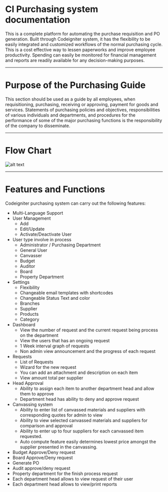 # CI Purchasing system documentation

This is a complete platform for automating the purchase requisition and PO generation. Built through Codeigniter system, it has the flexibility to be easily integrated and customized workflows of the normal purchasing cycle.  This is a cost effective way to lessen paperworks and improve employee productivity. Spending can easily be monitored  for financial management and reports are readily available for any decision-making purposes.

---
# Purpose of the Purchasing Guide
This section should be used as a guide by all employees, when requisitioning, purchasing, receiving or approving, payment for goods and services. Statements of purchasing policies and objectives, responsibilities of various individuals and departments, and procedures for the performance of some of the major purchasing functions is the responsibility of the company to disseminate.

---
# Flow Chart


![alt text](http://35.153.94.185/docs/purchasing/assets/images/CI%20Purchasing%20process%20flow%20chart.png)

---
# Features and Functions

Codeigniter purchasing system can carry out the following features:

- Multi-Language Support
- User Management
	- Add
	- Edit/Update
	- Activate/Deactivate User
- User type involve in process
	- Administrator / Purchasing Department
	- General User
	- Canvasser
	- Budget
	- Auditor
	- Board
	- Property Department
- Settings
	- Flexibility
	- Changeable email templates with shortcodes
	- Changeable Status Text and color
	- Branches
	- Supplier
	- Products
	- Category
- Dashboard
	- View the number of request and the current request being process on the department
	- View the users that has an ongoing request
	- 1 Week interval graph of requests
	- Non admin view announcement and the progress of each request
- Requests
	- List of Requests
	- Wizard for the new request
	- You can add an attachment and description on each item
	- View amount total per supplier
- Head Approval
	- Ability to assign each item to another department head and allow them to approve
	- Department head has ability to deny and approve request
- Canvassing system
	- Ability to enter list of canvassed materials and suppliers with corresponding quotes for admin to view
	- Ability to view selected canvassed materials and suppliers for comparison and approval
	- Ability to enter up to four suppliers for each canvassed item requested.
	- Auto compute feature easily determines lowest price amongst the supplier presented in the canvassing.
- Budget Approve/Deny request
- Board Approve/Deny request
- Generate PO
- Audit approve/deny request
- Property department for the finish process request
- Each department head allows to view request of their user
- Each department head allows to view/print reports
